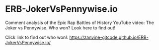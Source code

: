 # ERB-JokerVsPennywise.io
Comment analysis of the Epic Rap Battles of History YouTube video: The Joker vs Pennywise. Who won? Look here to find out! 

Click link to find out who won!: https://zanvine-gitcode.github.io/ERB-JokerVsPennywise.io/
